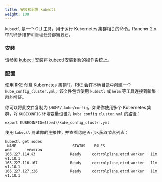 ```yaml
---
title: 安装和配置 kubectl
weight: 100
---
```


`kubectl` 是一个 CLI 工具，用于运行 Kubernetes 集群相关的命令。Rancher 2.x 中的许多维护和管理任务都需要它。

### 安装

请参阅 [kubectl 安装](https://kubernetes.io/docs/tasks/tools/install-kubectl/)将 kubectl 安装到你的操作系统上。

### 配置

使用 RKE 创建 Kubernetes 集群时，RKE 会在本地目录中创建一个 `kube_config_cluster.yml`，该文件包含使用 `kubectl` 或 `helm` 等工具连接到新集群的凭证。

你可以将此文件复制为 `$HOME/.kube/config`。如果你使用多个 Kubernetes 集群，将 `KUBECONFIG` 环境变量设置为 `kube_config_cluster.yml` 的路径：

```
export KUBECONFIG=$(pwd)/kube_config_cluster.yml
```

使用 `kubectl` 测试你的连接性，并查看你是否可以获取节点列表：

```
kubectl get nodes
 NAME                          STATUS    ROLES                      AGE       VERSION
165.227.114.63                Ready     controlplane,etcd,worker   11m       v1.10.1
165.227.116.167               Ready     controlplane,etcd,worker   11m       v1.10.1
165.227.127.226               Ready     controlplane,etcd,worker   11m       v1.10.1
```
